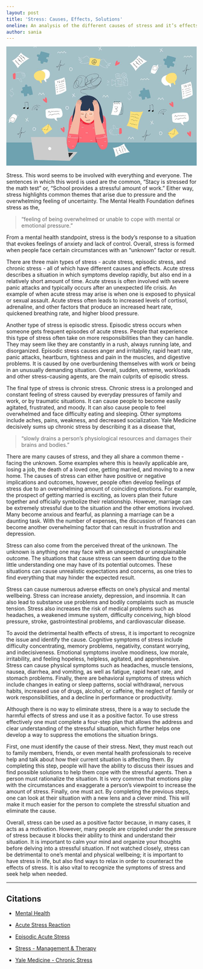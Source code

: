 ```yaml
---
layout: post
title: 'Stress: Causes, Effects, Solutions'
oneline: An analysis of the different causes of stress and it’s effects on physical and mental well-being.
author: sania
---
```


![Students and Mental Health](/images/blog/stress.jpeg)

Stress. This word seems to be involved with everything and everyone. The sentences in which this word is used are the common, “Stacy is stressed for the math test” or, “School provides a stressful amount of work.” Either way, stress highlights common themes that arise due to pressure and the overwhelming feeling of uncertainty. The Mental Health Foundation defines stress as the,

>“feeling of being overwhelmed or unable to cope with mental or emotional pressure.”

From a mental health standpoint, stress is the body’s response to a situation that evokes feelings of anxiety and lack of control. Overall, stress is formed when people face certain circumstances with an “unknown” factor or result.

There are three main types of stress - acute stress, episodic stress, and chronic stress - all of which have different causes and effects. Acute stress describes a situation in which symptoms develop rapidly, but also end in a relatively short amount of time. Acute stress is often involved with severe panic attacks and typically occurs after an unexpected life crisis. An example of when acute stress may arise is when one is exposed to physical or sexual assault. Acute stress often leads to increased levels of cortisol, adrenaline, and other factors that produce an increased heart rate, quickened breathing rate, and higher blood pressure.

Another type of stress is episodic stress. Episodic stress occurs when someone gets frequent episodes of acute stress. People that experience this type of stress often take on more responsibilities than they can handle. They may seem like they are constantly in a rush, always running late, and disorganized. Episodic stress causes anger and irritability, rapid heart rate, panic attacks, heartburn, tightness and pain in the muscles, and digestive problems. It is caused by one overburdening themselves with work or being in an unusually demanding situation. Overall, sudden, extreme, workloads and other stress-causing agents, are the main culprits of episodic stress.

The final type of stress is chronic stress. Chronic stress is a prolonged and constant feeling of stress caused by everyday pressures of family and work, or by traumatic situations. It can cause people to become easily agitated, frustrated, and moody. It can also cause people to feel overwhelmed and face difficulty eating and sleeping. Other symptoms include aches, pains, weakness, and decreased socialization. Yale Medicine decisively sums up chronic stress by describing it as a disease that,

> “slowly drains a person’s physiological resources and damages their brains and bodies.”

There are many causes of stress, and they all share a common theme - facing the unknown. Some examples where this is heavily applicable are, losing a job, the death of a loved one, getting married, and moving to a new home. The causes of stress can either have positive or negative implications and outcomes, however, people often develop feelings of stress due to an overwhelming amount of coinciding emotions. For example, the prospect of getting married is exciting, as lovers plan their future together and officially symbolize their relationship. However, marriage can be extremely stressful due to the situation and the other emotions involved. Many become anxious and fearful, as planning a marriage can be a daunting task. With the number of expenses, the discussion of finances can become another overwhelming factor that can result in frustration and depression.

Stress can also come from the perceived threat of the unknown. The unknown is anything one may face with an unexpected or unexplainable outcome. The situations that cause stress can seem daunting due to the little understanding one may have of its potential outcomes. These situations can cause unrealistic expectations and concerns, as one tries to find everything that may hinder the expected result.

Stress can cause numerous adverse effects on one’s physical and mental wellbeing. Stress can increase anxiety, depression, and insomnia. It can also lead to substance use problems and bodily complaints such as muscle tension. Stress also increases the risk of medical problems such as headaches, a weakened immune system, difficulty conceiving, high blood pressure, stroke, gastrointestinal problems, and cardiovascular disease.

To avoid the detrimental health effects of stress, it is important to recognize the issue and identify the cause. Cognitive symptoms of stress include difficulty concentrating, memory problems, negativity, constant worrying, and indecisiveness. Emotional symptoms involve moodiness, low morale, irritability, and feeling hopeless, helpless, agitated, and apprehensive. Stress can cause physical symptoms such as headaches, muscle tensions, nausea, diarrhea, and vomiting, as well as fatigue, rapid heart rate, and stomach problems. Finally, there are behavioral symptoms of stress which include changes in eating or sleep patterns, social withdrawal, nervous habits, increased use of drugs, alcohol, or caffeine, the neglect of family or work responsibilities, and a decline in performance or productivity.

Although there is no way to eliminate stress, there is a way to seclude the harmful effects of stress and use it as a positive factor. To use stress effectively one must complete a four-step plan that allows the address and clear understanding of the stressful situation, which further helps one develop a way to suppress the emotions the situation brings.

First, one must identify the cause of their stress. Next, they must reach out to family members, friends, or even mental health professionals to receive help and talk about how their current situation is affecting them. By completing this step, people will have the ability to discuss their issues and find possible solutions to help them cope with the stressful agents. Then a person must rationalize the situation. It is very common that emotions play with the circumstances and exaggerate a person’s viewpoint to increase the amount of stress. Finally, one must act. By completing the previous steps, one can look at their situation with a new lens and a clever mind. This will make it much easier for the person to complete the stressful situation and eliminate the cause.

Overall, stress can be used as a positive factor because, in many cases, it acts as a motivation. However, many people are crippled under the pressure of stress because it blocks their ability to think and understand their situation. It is important to calm your mind and organize your thoughts before delving into a stressful situation. If not watched closely, stress can be detrimental to one’s mental and physical wellbeing; it is important to have stress in life, but also find ways to relax in order to counteract the effects of stress. It is also vital to recognize the symptoms of stress and seek help when needed.

---

## Citations

- [Mental Health](https://www.mentalhealth.org.uk/a-to-z/s/stress#:~:text=Stress%20is%20the%20feeling%20of,with%20mental%20or%20emotional%20pressure)

- [Acute Stress Reaction](https://patient.info/mental-health/stress-management/acute-stress-reaction#:~:text=An%20acute%20stress%20reaction%20occurs,after%20an%20unexpected%20life%20crisis)

- [Episodic Acute Stress](https://www.manhattancbt.com/archives/1809/episodic-acute-stress/)

- [Stress - Management & Therapy](https://www.mygbhp.com/condition/stress/)

- [Yale Medicine - Chronic Stress](https://www.yalemedicine.org/conditions/stress-disorder)
